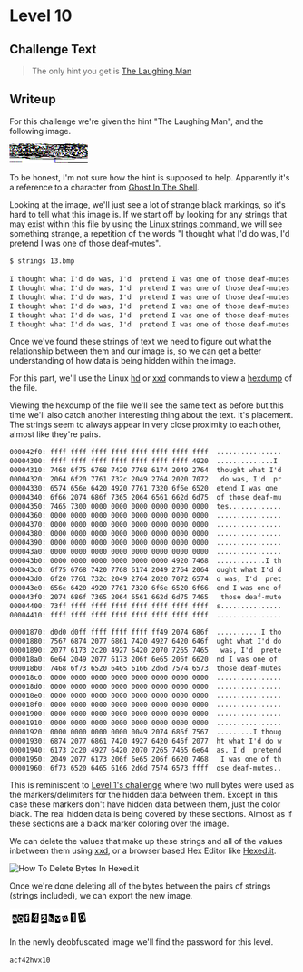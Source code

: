 # Level 10

## Challenge Text

> The only hint you get is [The Laughing Man](https://en.wikipedia.org/wiki/List_of_Ghost_in_the_Shell_characters#Laughing_Man "Wikipedia Entry For The Laughing Man From Ghost In The Shell")

## Writeup

For this challenge we're given the hint "The Laughing Man", and the following image.

![Level 13 Image](./13.bmp "Level 13 Image")

To be honest, I'm not sure how the hint is supposed to help. Apparently it's a reference to a character from [Ghost In The Shell](https://en.wikipedia.org/wiki/Ghost_in_the_Shell "Wikipedia Entry From Ghost In The Shell").

Looking at the image, we'll just see a lot of strange black markings, so it's hard to tell what this image is. If we start off by looking for any strings that may exist within this file by using the [Linux strings command](https://w3cschoool.com/tutorial/linux-strings-command "Article On Linux Strings Command"), we will see something strange, a repetition of the words "I thought what I'd do was, I'd  pretend I was one of those deaf-mutes".

```
$ strings 13.bmp

I thought what I'd do was, I'd  pretend I was one of those deaf-mutes
I thought what I'd do was, I'd  pretend I was one of those deaf-mutes
I thought what I'd do was, I'd  pretend I was one of those deaf-mutes
I thought what I'd do was, I'd  pretend I was one of those deaf-mutes
I thought what I'd do was, I'd  pretend I was one of those deaf-mutes
I thought what I'd do was, I'd  pretend I was one of those deaf-mutes
```

Once we've found these strings of text we need to figure out what the relationship between them and our image is, so we can get a better understanding of how data is being hidden within the image.

For this part, we'll use the Linux [hd](https://www.unix.com/man-page/Linux/1/hd/ "Unix Article On HD Command") or [xxd](https://www.computerhope.com/unix/xxd.htm "Computer Hope Article On Linux XXD Command") commands to view a [hexdump](https://www.geeksforgeeks.org/hexdump-command-in-linux-with-examples/ "Wikiepdia Entry For Hexdump") of the file.

Viewing the hexdump of the file we'll see the same text as before but this time we'll also catch another interesting thing about the text. It's placement. The strings seem to always appear in very close proximity to each other, almost like they're pairs.

```
000042f0: ffff ffff ffff ffff ffff ffff ffff ffff  ................
00004300: ffff ffff ffff ffff ffff ffff ffff 4920  ..............I 
00004310: 7468 6f75 6768 7420 7768 6174 2049 2764  thought what I'd
00004320: 2064 6f20 7761 732c 2049 2764 2020 7072   do was, I'd  pr
00004330: 6574 656e 6420 4920 7761 7320 6f6e 6520  etend I was one 
00004340: 6f66 2074 686f 7365 2064 6561 662d 6d75  of those deaf-mu
00004350: 7465 7300 0000 0000 0000 0000 0000 0000  tes.............
00004360: 0000 0000 0000 0000 0000 0000 0000 0000  ................
00004370: 0000 0000 0000 0000 0000 0000 0000 0000  ................
00004380: 0000 0000 0000 0000 0000 0000 0000 0000  ................
00004390: 0000 0000 0000 0000 0000 0000 0000 0000  ................
000043a0: 0000 0000 0000 0000 0000 0000 0000 0000  ................
000043b0: 0000 0000 0000 0000 0000 0000 4920 7468  ............I th
000043c0: 6f75 6768 7420 7768 6174 2049 2764 2064  ought what I'd d
000043d0: 6f20 7761 732c 2049 2764 2020 7072 6574  o was, I'd  pret
000043e0: 656e 6420 4920 7761 7320 6f6e 6520 6f66  end I was one of
000043f0: 2074 686f 7365 2064 6561 662d 6d75 7465   those deaf-mute
00004400: 73ff ffff ffff ffff ffff ffff ffff ffff  s...............
00004410: ffff ffff ffff ffff ffff ffff ffff ffff  ................
```

```
00001870: d0d0 d0ff ffff ffff ffff ff49 2074 686f  ...........I tho
00001880: 7567 6874 2077 6861 7420 4927 6420 646f  ught what I'd do
00001890: 2077 6173 2c20 4927 6420 2070 7265 7465   was, I'd  prete
000018a0: 6e64 2049 2077 6173 206f 6e65 206f 6620  nd I was one of 
000018b0: 7468 6f73 6520 6465 6166 2d6d 7574 6573  those deaf-mutes
000018c0: 0000 0000 0000 0000 0000 0000 0000 0000  ................
000018d0: 0000 0000 0000 0000 0000 0000 0000 0000  ................
000018e0: 0000 0000 0000 0000 0000 0000 0000 0000  ................
000018f0: 0000 0000 0000 0000 0000 0000 0000 0000  ................
00001900: 0000 0000 0000 0000 0000 0000 0000 0000  ................
00001910: 0000 0000 0000 0000 0000 0000 0000 0000  ................
00001920: 0000 0000 0000 0000 0049 2074 686f 7567  .........I thoug
00001930: 6874 2077 6861 7420 4927 6420 646f 2077  ht what I'd do w
00001940: 6173 2c20 4927 6420 2070 7265 7465 6e64  as, I'd  pretend
00001950: 2049 2077 6173 206f 6e65 206f 6620 7468   I was one of th
00001960: 6f73 6520 6465 6166 2d6d 7574 6573 ffff  ose deaf-mutes..
```

This is reminiscent to [Level 1's challenge](../Level-1/ "Level 1 Challenge Writeup") where two null bytes were used as the markers/delimiters for the hidden data between them. Except in this case these markers don't have hidden data between them, just the color black. The real hidden data is being covered by these sections. Almost as if these sections are a black marker coloring over the image.

We can delete the values that make up these strings and all of the values inbetween them using [xxd](https://www.computerhope.com/unix/xxd.htm "Computer Hope Article On Linux XXD Command"), or a browser based Hex Editor like [Hexed.it](https://hexed.it/ "Hexed.it Online Hex Editor").

![How To Delete Bytes In Hexed.it](./bmp-with-deleted-bytes.png "How To Delete Bytes In Hexed.it")

Once we're done deleting all of the bytes between the pairs of strings (strings included), we can export the new image.

![Deobfuscated BMP](./13-deobfuscated.bmp "Deobfuscated BMP")

In the newly deobfuscated image we'll find the password for this level.

```acf42hvx10```
